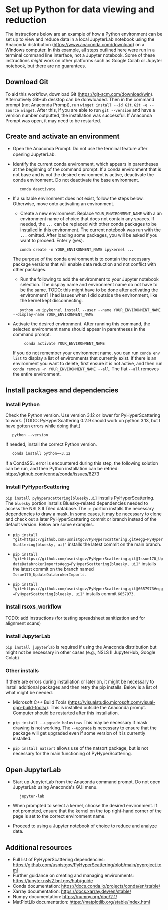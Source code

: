 # Set up Python for data viewing and reduction

The instructions below are an example of how a Python environment can be set up to view and reduce data in a local JupyterLab notebook using the Anaconda distribution (https://www.anaconda.com/download) on a Windows computer.  In this example, all steps outlined here were run in a terminal command line interface, not a Jupyter notebook.  Some of these instructions *might* work on other platforms such as Google Colab or Jupyter notebook, but there are no guarantees.


## Download Git

To aid this workflow, download Git (https://git-scm.com/download/win).  Alternatively GitHub desktop can be donwloaded.  Then in the command prompt (not Anaconda Prompt), run ``winget install --id Git.Git -e --source winget``.  After this, if you are able to run ``git --version`` and have a version number outputted, the installation was successful.  If Anaconda Prompt was open, it may need to be restarted.


## Create and activate an environment

- Open the Anaconda Prompt.  Do not use the terminal feature after opening JupyterLab.
  
- Identify the current conda environment, which appears in parentheses at the beginning of the command prompt. If a conda environment that is not base and is not the desired environment is active, deactivate the conda environment. Do not deactivate the base environment.

  ```
     conda deactivate
  ```

- If a suitable environment does not exist, follow the steps below.  Otherwise, move onto activating an environment.
    - Create a new environment.  Replace `YOUR_ENVIRONMENT_NAME` with a an environment name of choice that does not contain any spaces.  If needed, the `...` can be replaced with other conda packages to be installed in this environment.  The current notebook was run with the `...` omitted.  After loading some packages, you will be asked if you want to proceed.  Enter y (yes).
  
    ```  
       conda create -n YOUR_ENVIRONMENT_NAME ipykernel ...
    ```
    The purpose of the conda environment is to contain the necessary package versions that will enable data reduction and not conflict with other packages.
    - Run the following to add the environment to your Jupyter notebook selection.  The display name and environment name do not have to be the same. TODO: this might have to be done after activating the environment?  I had issues when I did outside the environment, like the kernel kept disconnecting.
  
    ```  
       python -m ipykernel install --user --name YOUR_ENVIRONMENT_NAME --display-name YOUR_ENVIRONMENT_NAME
    ```


- Activate the desired environment.  After running this command, the selected environment name should appear in parentheses in the command prompt.
  
  ```
       conda activate YOUR_ENVIRONMENT_NAME
  ```
  If you do not remember your environment name, you can run `conda env list` to display a list of environments that currently exist.  If there is an environment you want to delete, first ensure it is not active, and then run `conda remove -n YOUR_ENVIRONMENT_NAME --all`.  The flat `--all` removes the entire environment.


## Install packages and dependencies

### Install Python

Check the Python version.  Use version 3.12 or lower for PyHyperScattering to work. (TODO: PyHyperScattering 0.2.9 should work on python 3.13, but I have gotten errors while doing that.)

```  
   python --version
```
  
If needed, install the correct Python version.

```  
   conda install python==3.12
```
  
If a CondaSSL error is encountered during this step, the following solution can be run, and then Python installation can be retried: https://github.com/conda/conda/issues/8273

### Install PyHyperScattering

`pip install pyhyperscattering[bluesky,ui]` installs PyHyperScattering.  The `bluesky` portion installs Bluesky-related dependencies needed to access the NSLS II Tiled database. The `ui` portion installs the necessary dependencies to draw a mask.  In some cases, it may be necessary to clone and check out a later PyHyperScattering commit or branch instead of the default version. Below are some examples.

- `pip install "git+https://github.com/usnistgov/PyHyperScattering.git#egg=PyHyperScattering[bluesky, ui]"` installs the latest commit on the main branch.

- `pip install "git+https://github.com/usnistgov/PyHyperScattering.git@Issue170_UpdateDatabrokerImports#egg=PyHyperScattering[bluesky, ui]"` installs the latest commit on the branch named `Issue170_UpdateDatabrokerImports`.

- `pip install "git+https://github.com/usnistgov/PyHyperScattering.git@6657973#egg=PyHyperScattering[bluesky, ui]"` installs commit `6657973`.

### Install rsoxs_workflow

TODO: add instructions
(for testing spreadsheet sanitization and for alignment scans)

### Install JupyterLab

`pip install jupyterlab` is required if using the Anaconda distribution but might not be necessary in other cases (e.g., NSLS II JupyterHub, Google Colab)

### Other installs

If there are errors during installation or later on, it might be necessary to install additional packages and then retry the pip installs.  Below is a list of what might be needed.

- Microsoft C++ Build Tools (https://visualstudio.microsoft.com/visual-cpp-build-tools/).  This is installed outside the Anaconda prompt.  Computer should be restarted after this installation.

- `pip install --upgrade holoviews`  This may be necessary if mask drawing is not working.  The `--upgrade` is necessary to ensure that the package will get upgraded even if some version of it is currently installed.

- `pip install natsort` allows use of the natsort package, but is not necessary for the main functioning of PyHyperScattering.


Open JupyterLab
---------------

- Start up JupyterLab from the Anaconda command prompt.  Do not open JupyterLab using Anaconda's GUI menu.
  
  ```
     jupyter-lab
  ```
  
- When prompted to select a kernel, choose the desired environment.  If not prompted, ensure that the kernel on the top right-hand corner of the page is set to the correct environment name.

- Proceed to using a Jupyter notebook of choice to reduce and analyze data.


## Additional resources
- Full list of PyHyperScattering dependencies: https://github.com/usnistgov/PyHyperScattering/blob/main/pyproject.toml
- Further guidance on creating and managing environments: https://jupyter.nsls2.bnl.gov/hub/guide
- Conda documentation: https://docs.conda.io/projects/conda/en/stable/
- Xarray documentation: https://docs.xarray.dev/en/stable/
- Numpy documentation: https://numpy.org/doc/2.1/
- MatPlotLib documentation: https://matplotlib.org/stable/index.html

